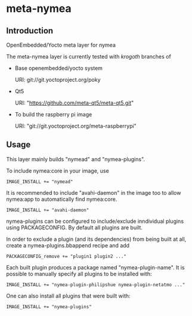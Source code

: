 meta-nymea
================================

Introduction
-------------------------

OpenEmbedded/Yocto meta layer for nymea

The meta-nymea layer is currently tested with *krogoth* branches of

* Base openembedded/yocto system

	URI: git://git.yoctoproject.org/poky

* Qt5

	URI: "https://github.com/meta-qt5/meta-qt5.git"

* To build the raspberry pi image

	URI: "git://git.yoctoproject.org/meta-raspberrypi"

Usage
-------------------------

This layer mainly builds "nymead" and "nymea-plugins". 

To include nymea:core in your image, use

	IMAGE_INSTALL += "nymead"

It is recommended to include "avahi-daemon" in the image too to allow nymea:app to automatically find nymea:core.

	IMAGE_INSTALL += "avahi-daemon"

nymea-plugins can be configured to include/exclude inndividual plugins using PACKAGECONFIG. By default all plugins are built. 

In order to exclude a plugin (and its dependencies) from being built at all, create a nymea-plugins.bbappend recipe and add

	PACKAGECONFIG_remove += "plugin1 plugin2 ..."


Each built plugin produces a package named "nymea-plugin-name". It is possible to manually specify all plugins to be installed with:

	IMAGE_INSTALL += "nymea-plugin-philipshue nymea-plugin-netatmo ..."

One can also install all plugins that were built with:

	IMAGE_INSTALL += "nymea-plugins"
